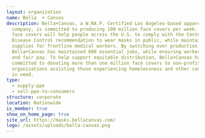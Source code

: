 ```yaml
---
layout: organization
name: Bella  + Canvas
description: Bella+Canvas, a W.RA.P. Certified Los Angeles-based apparel
  company, is committed to producing 100 million face covers per week. These
  face covers will help people across the U.S. to comply with the Centers for
  Disease Control recommendation to wear masks in public, while maintaining PPE
  supplies for frontline medical workers. By switching over production lines,
  Bella+Canvas has maintained 800 essential jobs, while ensuring worker safety
  and fair pay. To help support equitable distribution, Bella+Canvas has
  committed to donating more than one million face covers to non-profit
  organizations assisting those experiencing homelessness and other communities
  in need.
type:
  - supply-ppe
  - sell-ppe-to-consumers
structure: corporate
location: Nationwide
is_member: true
show_on_home_page: true
site_url: https://masks.bellacanvas.com/
logo: /assets/uploads/bella-canvas.png
---
```

